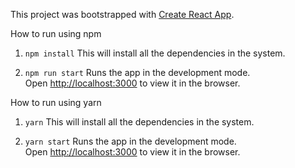 This project was bootstrapped with [Create React App](https://github.com/facebook/create-react-app).

How to run using npm

1. `npm install`
This will install all the dependencies in the system.

2. `npm run start`
Runs the app in the development mode.<br>
Open [http://localhost:3000](http://localhost:3000) to view it in the browser.


How to run using yarn

1. `yarn` 
This will install all the dependencies in the system.

2. `yarn start`
Runs the app in the development mode.<br>
Open [http://localhost:3000](http://localhost:3000) to view it in the browser.

